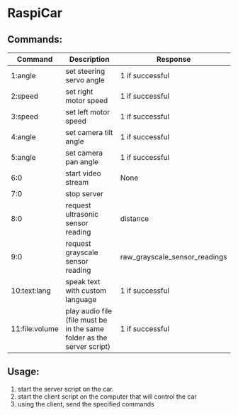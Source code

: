 # RaspiCar

## Commands:


| Command        | Description                                                            | Response                                      |
|----------------|------------------------------------------------------------------------|-----------------------------------------------|
| 1:angle        | set steering servo angle                                               | 1 if successful                               |
| 2:speed        | set right motor speed                                                  | 1 if successful                               |
| 3:speed        | set left motor speed                                                   | 1 if successful                               |
| 4:angle        | set camera tilt angle                                                  | 1 if successful                               |
| 5:angle        | set camera pan angle                                                   | 1 if successful                               |
| 6:0            | start video stream                                                     | None                                          |
| 7:0            | stop server                                                            |                                               |
| 8:0            | request ultrasonic sensor reading                                      | distance                                      |
| 9:0            | request grayscale sensor reading                                       | raw_grayscale_sensor_readings     |
| 10:text:lang   | speak text with custom language                                        | 1 if successful                               |
| 11:file:volume | play audio file (file must be in the same folder as the server script) | 1 if successful                               |

## Usage:

1. start the server script on the car.
2. start the client script on the computer that will control the car
3. using the client, send the specified commands
